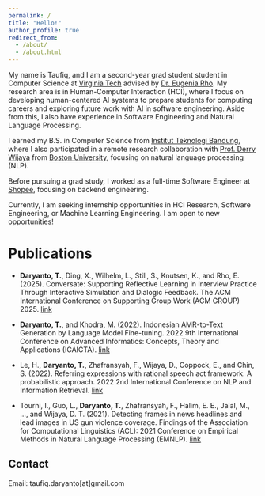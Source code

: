 ```yaml
---
permalink: /
title: "Hello!"
author_profile: true
redirect_from: 
  - /about/
  - /about.html
---
```


My name is Taufiq, and I am a second-year grad student student in Computer Science at [Virginia Tech](https://cs.vt.edu/) advised by [Dr. Eugenia Rho](https://eugeniarho.com/). My research area is in Human-Computer Interaction (HCI), where I focus on developing human-centered AI systems to prepare students for computing careers and exploring future work with AI in software engineering. Aside from this, I also have experience in Software Engineering and Natural Language Processing.

I earned my B.S. in Computer Science from [Institut Teknologi Bandung](https://itb.ac.id/), where I also participated in a remote research collaboration with [Prof. Derry Wijaya](https://derrywijaya.github.io/) from [Boston University](https://www.bu.edu/cs/profiles/derry-wijaya/), focusing on natural language processing (NLP).

Before pursuing a grad study, I worked as a full-time Software Engineer at [Shopee](https://shopee.com/), focusing on backend engineering. 

Currently, I am seeking internship opportunities in HCI Research, Software Engineering, or Machine Learning Engineering. 
I am open to new opportunities!

Publications
======
- **Daryanto, T.**, Ding, X., Wilhelm, L., Still, S., Knutsen, K., and Rho, E. (2025). Conversate: Supporting Reflective Learning in Interview Practice Through Interactive Simulation and Dialogic Feedback. The ACM International Conference on Supporting Group Work (ACM GROUP) 2025. [link](https://dl.acm.org/doi/pdf/10.1145/3701188)

- **Daryanto, T.**, and Khodra, M. (2022). Indonesian AMR-to-Text Generation by Language Model Fine-tuning. 2022 9th International Conference on Advanced Informatics: Concepts, Theory and Applications (ICAICTA). [link](https://ieeexplore.ieee.org/abstract/document/9932960)

- Le, H., **Daryanto, T.**, Zhafransyah, F., Wijaya, D., Coppock, E., and Chin, S. (2022). Referring expressions with rational speech act framework: A probabilistic approach. 2022 2nd International Conference on NLP and Information Retrieval. [link](https://arxiv.org/pdf/2205.07795)

- Tourni, I., Guo, L., **Daryanto, T.**, Zhafransyah, F., Halim, E. E., Jalal, M., ..., and Wijaya, D. T. (2021). Detecting frames in news headlines and lead images in US gun violence coverage. Findings of the Association for Computational Linguistics (ACL): 2021 Conference on Empirical Methods in Natural Language Processing (EMNLP). [link](https://aclanthology.org/2021.findings-emnlp.339/)





Contact
------
Email: taufiq.daryanto[at]gmail.com
